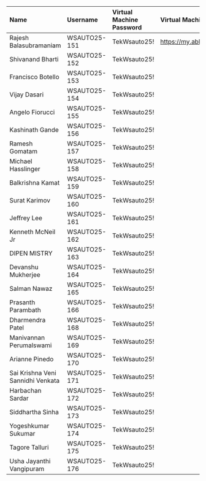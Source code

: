 | Name                              | Username     | Virtual Machine Password | Virtual Machine Portal |
|:----------------------------------|:-------------|:-------------------------|:-----------------------|
| Rajesh Balasubramaniam            | WSAUTO25-151 | TekWsauto25!             | https://my.ablazedesktop.com|
| Shivanand Bharti                  | WSAUTO25-152 | TekWsauto25!             |                        |
| Francisco Botello                 | WSAUTO25-153 | TekWsauto25!             |                        |
| Vijay Dasari                      | WSAUTO25-154 | TekWsauto25!             |                        |
| Angelo Fiorucci                   | WSAUTO25-155 | TekWsauto25!             |                        |
| Kashinath Gande                   | WSAUTO25-156 | TekWsauto25!             |                        |
| Ramesh Gomatam                    | WSAUTO25-157 | TekWsauto25!             |                        |
| Michael Hasslinger                | WSAUTO25-158 | TekWsauto25!             |                        |
| Balkrishna Kamat                  | WSAUTO25-159 | TekWsauto25!             |                        |
| Surat Karimov                     | WSAUTO25-160 | TekWsauto25!             |                        |
| Jeffrey Lee                       | WSAUTO25-161 | TekWsauto25!             |                        |
| Kenneth McNeil Jr                 | WSAUTO25-162 | TekWsauto25!             |                        |
| DIPEN MISTRY                      | WSAUTO25-163 | TekWsauto25!             |                        |
| Devanshu Mukherjee                | WSAUTO25-164 | TekWsauto25!             |                        |
| Salman Nawaz                      | WSAUTO25-165 | TekWsauto25!             |                        |
| Prasanth Parambath                | WSAUTO25-166 | TekWsauto25!             |                        |
| Dharmendra Patel                  | WSAUTO25-168 | TekWsauto25!             |                        |
| Manivannan Perumalswami           | WSAUTO25-169 | TekWsauto25!             |                        |
| Arianne Pinedo                    | WSAUTO25-170 | TekWsauto25!             |                        |
| Sai Krishna Veni Sannidhi Venkata | WSAUTO25-171 | TekWsauto25!             |                        |
| Harbachan Sardar                  | WSAUTO25-172 | TekWsauto25!             |                        |
| Siddhartha Sinha                  | WSAUTO25-173 | TekWsauto25!             |                        |
| Yogeshkumar Sukumar               | WSAUTO25-174 | TekWsauto25!             |                        |
| Tagore Talluri                    | WSAUTO25-175 | TekWsauto25!             |                        |
| Usha Jayanthi Vangipuram          | WSAUTO25-176 | TekWsauto25!             |                        |
